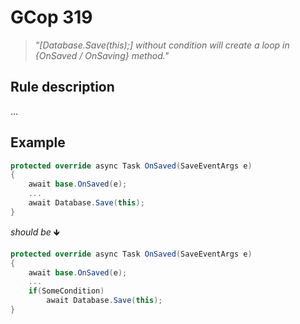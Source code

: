 ﻿# GCop 319

> *"[Database.Save(this);] without condition will create a loop in \{OnSaved / OnSaving} method."*

## Rule description

...

## Example

```csharp
protected override async Task OnSaved(SaveEventArgs e)
{
    await base.OnSaved(e);
    ...
    await Database.Save(this);
}
```

*should be* 🡻

```csharp
protected override async Task OnSaved(SaveEventArgs e)
{
    await base.OnSaved(e);
    ...
    if(SomeCondition)
        await Database.Save(this);
}
```